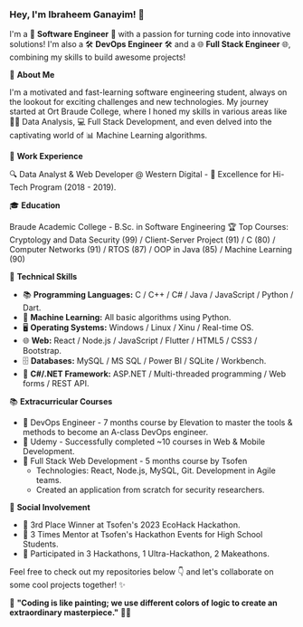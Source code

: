 ### Hey, I'm Ibraheem Ganayim! 🌟

I'm a 🚀 **Software Engineer** 🚀 with a passion for turning code into innovative solutions! I'm also a 🛠️ **DevOps Engineer** 🛠️ and a 🌐 **Full Stack Engineer** 🌐, combining my skills to build awesome projects!

📖 **About Me**

I'm a motivated and fast-learning software engineering student, always on the lookout for exciting challenges and new technologies. My journey started at Ort Braude College, where I honed my skills in various areas like 🕵️‍♂️ Data Analysis, 💻 Full Stack Development, and even delved into the captivating world of 📊 Machine Learning algorithms.

💼 **Work Experience**

🔍 Data Analyst & Web Developer @ Western Digital - 🚀 Excellence for Hi-Tech Program (2018 - 2019).

🎓 **Education**

Braude Academic College - B.Sc. in Software Engineering
🏆 Top Courses: Cryptology and Data Security (99) / Client-Server Project (91) / C (80) / Computer Networks (91) / RTOS (87) / OOP in Java (85) / Machine Learning (90)

💪 **Technical Skills**

- 📚 **Programming Languages:** C / C++ / C# / Java / JavaScript / Python / Dart.
- 🤖 **Machine Learning:** All basic algorithms using Python.
- 🖥️ **Operating Systems:** Windows / Linux / Xinu / Real-time OS.
- 🌐 **Web:** React / Node.js / JavaScript / Flutter / HTML5 / CSS3 / Bootstrap.
- 🗄️ **Databases:** MySQL / MS SQL / Power BI / SQLite / Workbench.
- 🔧 **C#/.NET Framework:** ASP.NET / Multi-threaded programming / Web forms / REST API.

📚 **Extracurricular Courses**

- 🚀 DevOps Engineer - 7 months course by Elevation to master the tools & methods to become an A-class DevOps engineer.
- 🔧 Udemy - Successfully completed ~10 courses in Web & Mobile Development.
- 🚀 Full Stack Web Development - 5 months course by Tsofen
  - Technologies: React, Node.js, MySQL, Git. Development in Agile teams.
  - Created an application from scratch for security researchers.

🎉 **Social Involvement**

- 🥇 3rd Place Winner at Tsofen's 2023 EcoHack Hackathon.
- 🤝 3 Times Mentor at Tsofen's Hackathon Events for High School Students.
- 🚀 Participated in 3 Hackathons, 1 Ultra-Hackathon, 2 Makeathons.


Feel free to check out my repositories below 👇 and let's collaborate on some cool projects together! ✨

🚀 **"Coding is like painting; we use different colors of logic to create an extraordinary masterpiece."** 🎨🎉
